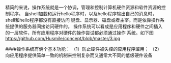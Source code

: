  ####
 精简的来说，操作系统就是一个协调，管理和控制计算机硬件资源和软件资源的控制程序。
当shell加载和运行hello程序时，以及hello程序输出自己的消息时，shell和hello程序都没有直接访问
键盘、显示器、磁盘或者主宰。而是依靠操作系统提供的服务器间接访问硬件的。
操作系统可以看成是应用程序和硬件之间插入的一层软件，所有应用程序对硬件的操作尝试都必须通过操作
系统。如下图
https://github.com/Husmile/concept/blob/master/3.jpg

####操作系统有俩个基本功能：
（1）防止硬件被失控的应用程序滥用；
（2）向应用程序提供简单一致的机制来控制复杂而又通常大不同的低级硬件设备
